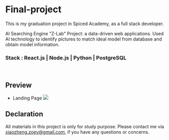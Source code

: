 # Final-project

This is my graduation project in Spiced Academy, as a full stack developer.

AI Searching Engine "Z-Lab" Project: a data-driven web applications. Used AI technology to identify pictures to match ideal model from database and obtain model information.

### Stack : React.js | Node.js | Python | PostgreSQL

<br>

## Preview

-   Landing Page
    <img src="client/public/img/Z-lab.mp4">

## Declaration

All materials in this project is only for study purpose. Please contact me via xiaozheng.zoey@gmail.com, if you have any questions or concerns.
